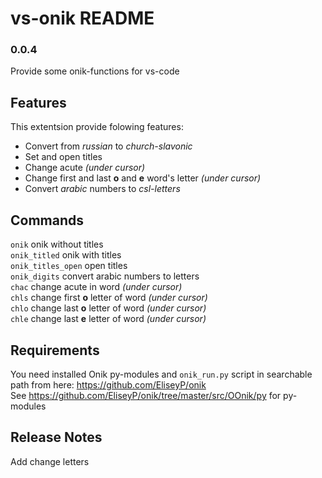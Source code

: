 # vs-onik README

### 0.0.4

Provide some onik-functions for vs-code

## Features

This extentsion provide folowing features:  
* Convert from *russian* to *church-slavonic*  
* Set and open titles  
* Change acute *(under cursor)*  
* Change first and last **o** and **e** word's letter *(under cursor)*
* Convert *arabic* numbers to *csl-letters*

## Commands

`onik`  onik without titles  
`onik_titled`  onik with titles  
`onik_titles_open` open titles   
`onik_digits` convert arabic numbers to letters   
`chac` change acute in word *(under cursor)*  
`chls` change first **o** letter of word *(under cursor)*  
`chlo` change last **o** letter of word *(under cursor)*    
`chle` change last **e** letter of word *(under cursor)*    

## Requirements

You need installed Onik py-modules and `onik_run.py` script in searchable path from here: https://github.com/EliseyP/onik  
See https://github.com/EliseyP/onik/tree/master/src/OOnik/py for py-modules

## Release Notes

Add change letters 
